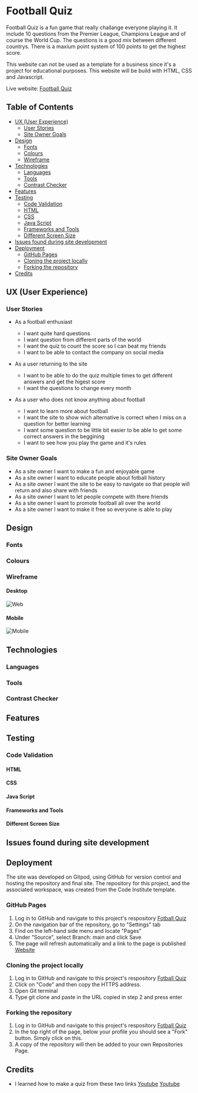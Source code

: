 # Football Quiz
Football Quiz is a fun game that really challange everyone playing it. It include 10 questions from the Premier League, Champions League and of course the World Cup. The questions is a good mix between different countrys. There is a maxium point system of 100 points to get the highest score.

This website can not be used as a template for a business since it's a project for educational purposes. This website will be build with HTML, CSS and Javascript.

Live website: [Football Quiz](https://andrezeitz.github.io/football-quiz/)

## Table of Contents

* [UX (User Experience)](#ux-user-experience)
  * [User Stories](#user-stories)
  * [Site Owner Goals](#site-owner-goals)
* [Design](#design)
  * [Fonts](#desktop)
  * [Colours](#mobile)
  * [Wireframe](#mobile)
* [Technologies](#technologies)
  * [Languages](#languages)
  * [Tools](#tools)
  * [Contrast Checker](#contrast-checker)
* [Features](#features)
* [Testing](#testing)
  * [Code Validation](#code-validation)
  * [HTML](#html)
  * [CSS](#css)
  * [Java Script](#java-script)
  * [Frameworks and Tools](#frameworks-and-tools)
  * [Different Screen Size](#different-screen-size)
* [Issues found during site development](#issues-found-during-site-development)
* [Deployment](#deployment)
  * [GitHub Pages](#github-pages)
  * [Cloning the project locally](#cloning-the-project-locally)
  * [Forking the repository](#forking-the-repository)
* [Credits](#credits)

## UX (User Experience)

### User Stories
* As a football enthusiast
  * I want quite hard questions
  * I want question from different parts of the world
  * I want the quiz to count the score so I can beat my friends
  * I want to be able to contact the company on social media

* As a user returning to the site
  * I want to be able to do the quiz multiple times to get different answers and get the higest score
  * I want the questions to change every month

* As a user who does not know anything about football
  * I want to learn more about football
  * I want the site to show wich alternative is correct when I miss on a question for better learning
  * I want some question to be little bit easier to be able to get some correct answers in the beggining
  * I want to see how you play the game and it's rules

### Site Owner Goals
* As a site owner I want to make a fun and enjoyable game
* As a site owner I want to educate people about fotball history
* As a site owner I want the site to be easy to navigate so that people will return and also share with friends
* As a site owner I want to let people compete with there friends
* As a site owner I want to promote football all over the world
* As a site owner I want to make it free so everyone is able to play

## Design

### Fonts

### Colours

### Wireframe

#### Desktop
![Web](https://user-images.githubusercontent.com/85236391/126618344-532c82dc-f15f-42e0-9eeb-06395957719e.png)


#### Mobile
![Mobile](https://user-images.githubusercontent.com/85236391/126618362-5b396c62-4da9-4f07-9460-98e037e79d42.png)

## Technologies

### Languages

### Tools

### Contrast Checker

## Features

## Testing

### Code Validation

#### HTML

#### CSS

#### Java Script

#### Frameworks and Tools 

#### Different Screen Size

## Issues found during site development

## Deployment
The site was developed on Gitpod, using GitHub for version control and hosting the repository and final site. The repository for this project, and the associated workspace, was created from the Code Institute template.

### GitHub Pages
1. Log in to GitHub and navigate to this project's respository [Fotball Quiz](https://github.com/andrezeitz/Muscle-Gym)
2. On the navigation bar of the repository, go to "Settings" tab
3. Find on the left-hand side menu and locate "Pages"
4. Under "Source", select Branch: main and click Save
5. The page will refresh automatically and a link to the page is published [Website](https://andrezeitz.github.io/football-quiz/)

### Cloning the project locally
1. Log in to GitHub and navigate to this project's respository [Fotball Quiz](https://github.com/andrezeitz/Muscle-Gym)
2. Click on "Code" and then copy the HTTPS address.
3. Open Git terminal
4. Type git clone and paste in the URL copied in step 2 and press enter

### Forking the repository
1. Log in to GitHub and navigate to this project's respository [Fotball Quiz](https://github.com/andrezeitz/Muscle-Gym)
2. In the top right of the page, below your profile you should see a "Fork" button. Simply click on this.
3. A copy of the repository will then be added to your own Repositories Page.

## Credits
* I learned how to make a quiz from these two links [Youtube](https://www.youtube.com/watch?v=f4fB9Xg2JEY&list=WL&index=1) [Youtube](https://www.youtube.com/watch?v=riDzcEQbX6k)

